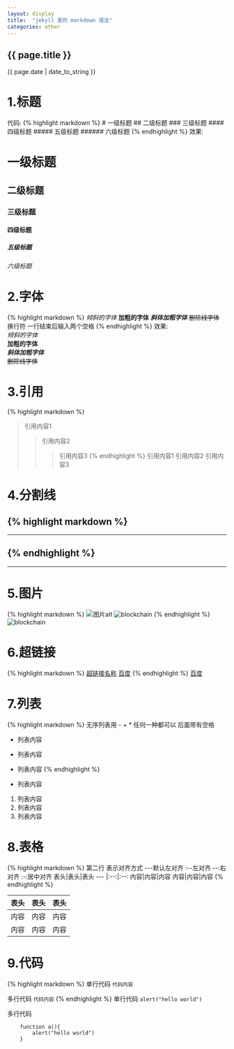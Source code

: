 ```yaml
---
layout: display
title:  "jekyll 里的 markdown 语法"
categories: other
---
```

<h2>{{ page.title }}</h2>
<p>{{ page.date | date_to_string }}</p>

# 1.标题

代码:
{% highlight markdown %}
    # 一级标题
    ## 二级标题
    ### 三级标题
    #### 四级标题
    ##### 五级标题
    ###### 六级标题
{% endhighlight %}
效果:
# 一级标题
## 二级标题
### 三级标题
#### 四级标题
##### 五级标题
###### 六级标题
# 2.字体
{% highlight markdown %}
*倾斜的字体*
**加粗的字体**
***斜体加粗字体***
~~删除线字体~~
换行符  一行结束后输入两个空格
{% endhighlight %}
效果:  
*倾斜的字体*  
**加粗的字体**  
***斜体加粗字体***  
~~删除线字体~~  
# 3.引用
{% highlight markdown %}
>引用内容1
>>引用内容2
>>>引用内容3
{% endhighlight %}
>引用内容1
>>引用内容2
>>>引用内容3

# 4.分割线
{% highlight markdown %}
---
***
{% endhighlight %}
---
***
# 5.图片
{% highlight markdown %}
![图片alt](图片地址 '图片标题')
![blockchain](https://www.baidu.com/img/bd_logo1.png?where=super "百度logo")
{% endhighlight %}
![blockchain](https://www.baidu.com/img/bd_logo1.png?where=super "百度logo")
# 6.超链接
{% highlight markdown %}
[超链接名称](超链接 '超链接title')
[百度](https://www.baidu.com "百度")
{% endhighlight %}
[百度](https://www.baidu.com "百度")

# 7.列表
{% highlight markdown %}
无序列表用 - + * 任何一种都可以 后面带有空格
- 列表内容
+ 列表内容
* 列表内容
{% endhighlight %}

- 列表内容
1. 列表内容
2. 列表内容
3. 列表内容

# 8.表格
{% highlight markdown %}
第二行 表示对齐方式  ---默认左对齐  :--左对齐 --:右对齐  :-:居中对齐
表头|表头|表头
--- |:--:|:--:
内容|内容|内容
内容|内容|内容
{% endhighlight %}

表头|表头|表头
--- |:--:|:--:
内容|内容|内容
内容|内容|内容
# 9.代码
{% highlight markdown %}
单行代码    `代码内容`

多行代码    ```
           代码内容
           ```
{% endhighlight %}
单行代码    `alert("hello world")`

多行代码    
```
    function a(){
        alert("hello world")
    }
```